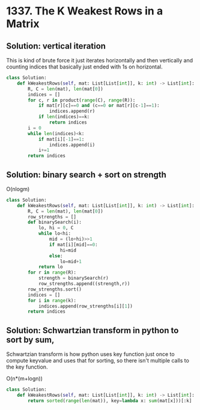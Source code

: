 # 1337. The K Weakest Rows in a Matrix

## Solution: vertical iteration 

This is kind of brute force it just iterates horizontally and then vertically and counting indices
that basically just ended with 1s on horizontal.

```py
class Solution:
    def kWeakestRows(self, mat: List[List[int]], k: int) -> List[int]:
        R, C = len(mat), len(mat[0])
        indices = []
        for c, r in product(range(C), range(R)):
            if mat[r][c]==0 and (c==0 or mat[r][c-1]==1):
                indices.append(r)
            if len(indices)==k:
                return indices
        i = 0
        while len(indices)<k:
            if mat[i][-1]==1:
                indices.append(i)
            i+=1
        return indices
```

## Solution: binary search + sort on strength

O(nlogm)

```py
class Solution:
    def kWeakestRows(self, mat: List[List[int]], k: int) -> List[int]:
        R, C = len(mat), len(mat[0])
        row_strengths = []
        def binarySearch(i):
            lo, hi = 0, C
            while lo<hi:
                mid = (lo+hi)>>1
                if mat[i][mid]==0:
                    hi=mid
                else:
                    lo=mid+1
            return lo
        for r in range(R):
            strength = binarySearch(r)
            row_strengths.append((strength,r))
        row_strengths.sort()
        indices = []
        for i in range(k):
            indices.append(row_strengths[i][1])
        return indices
```

## Solution: Schwartzian transform in python to sort by sum, 

Schwartzian transform is how python uses key function just once to compute keyvalue and uses
that for sorting, so there isn't multiple calls to the key function.

O(n*(m+logn))

```py
class Solution:
    def kWeakestRows(self, mat: List[List[int]], k: int) -> List[int]:
        return sorted(range(len(mat)), key=lambda x: sum(mat[x]))[:k]
```